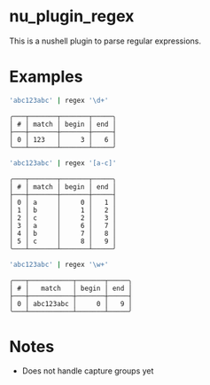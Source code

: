 # nu_plugin_regex

This is a nushell plugin to parse regular expressions.

# Examples

```bash
'abc123abc' | regex '\d+'
```
```console
╭───┬───────┬───────┬─────╮
│ # │ match │ begin │ end │
├───┼───────┼───────┼─────┤
│ 0 │ 123   │     3 │   6 │
╰───┴───────┴───────┴─────╯
```

```bash
'abc123abc' | regex '[a-c]'
```
```console
╭───┬───────┬───────┬─────╮
│ # │ match │ begin │ end │
├───┼───────┼───────┼─────┤
│ 0 │ a     │     0 │   1 │
│ 1 │ b     │     1 │   2 │
│ 2 │ c     │     2 │   3 │
│ 3 │ a     │     6 │   7 │
│ 4 │ b     │     7 │   8 │
│ 5 │ c     │     8 │   9 │
╰───┴───────┴───────┴─────╯
```
```bash
'abc123abc' | regex '\w+'
```
```console
╭───┬───────────┬───────┬─────╮
│ # │   match   │ begin │ end │
├───┼───────────┼───────┼─────┤
│ 0 │ abc123abc │     0 │   9 │
╰───┴───────────┴───────┴─────╯
```

# Notes

- Does not handle capture groups yet